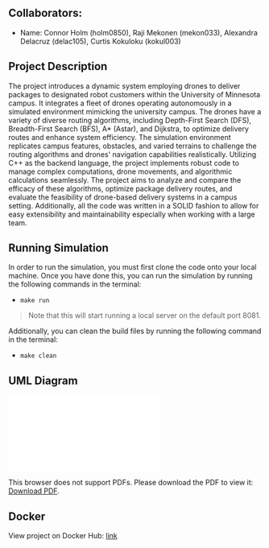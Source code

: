 ## Collaborators:
- Name: Connor Holm (holm0850), Raji Mekonen (mekon033), Alexandra Delacruz (delac105), Curtis Kokuloku (kokul003)

## Project Description
The project introduces a dynamic system employing drones to deliver packages to designated robot customers within the University of Minnesota campus. It integrates a fleet of drones operating autonomously in a simulated environment mimicking the university campus. The drones have a variety of diverse routing algorithms, including Depth-First Search (DFS), Breadth-First Search (BFS), A* (Astar), and Dijkstra, to optimize delivery routes and enhance system efficiency. The simulation environment replicates campus features, obstacles, and varied terrains to challenge the routing algorithms and drones' navigation capabilities realistically. Utilizing C++ as the backend language, the project implements robust code to manage complex computations, drone movements, and algorithmic calculations seamlessly. The project aims to analyze and compare the efficacy of these algorithms, optimize package delivery routes, and evaluate the feasibility of drone-based delivery systems in a campus setting. Additionally, all the code was written in a SOLID fashion to allow for easy extensibility and maintainability especially when working with a large team.

## Running Simulation
In order to run the simulation, you must first clone the code onto your local machine. Once you have done this, you can run the simulation by running the following commands in the terminal:

* `make run`

> Note that this will start running a local server on the default port 8081.

Additionally, you can clean the build files by running the following command in the terminal:

* `make clean`

## UML Diagram
<object data="./UML_Diagram" type="application/pdf" width="700px" height="700px">
    <embed src="./UML_Diagram">
        <p>This browser does not support PDFs. Please download the PDF to view it: <a href="./UML_Diagram.pdf">Download PDF</a>.</p>
    </embed>
</object>

## Docker
View project on Docker Hub: [link](https://hub.docker.com/r/mekon033/final_drone_sim)

